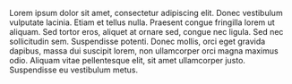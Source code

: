Lorem ipsum dolor sit amet, consectetur adipiscing elit. Donec vestibulum vulputate lacinia. Etiam et tellus nulla.
Praesent congue fringilla lorem ut aliquam. Sed tortor eros, aliquet at ornare sed, congue nec ligula. Sed nec
sollicitudin sem. Suspendisse potenti. Donec mollis, orci eget gravida dapibus, massa dui suscipit lorem, 
non ullamcorper orci magna maximus odio. Aliquam vitae pellentesque elit, sit amet ullamcorper justo. 
Suspendisse eu vestibulum metus.